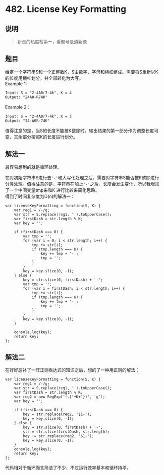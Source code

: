 # 482. License Key Formatting

## 说明
>新晋的热度榜第一，看题号是道新题

## 题目
给定一个字符串S和一个正整数K，S由数字、字母和横杠组成。需要将S重新以K的长度用横杠划分，并全部转化为大写。   
Example 1:

    Input: S = "2-4A0r7-4k", K = 4
    Output: "24A0-R74K"

Example 2：

    Input: S = "2-4A0r7-4k", K = 3
    Output: "24-A0R-74K"

值得注意的是，当S的长度不能被K整除时，输出结果的第一部分作为调整长度可变，其余部分按照K的长度进行划分。

## 解法一
最容易想到的就是循环处理。   

在对初始字符串S进行去`'-'`和大写化处理之后，需要对字符串S能否被K整除进行分类处理。值得注意的是，字符串在加上`'-'`之后，长度会发生变化，所以我增加了一个中间变量tmp来和K
进行比较来简化思路。   
得到了时间复杂度为O(n)的解法一：

    var licenseKeyFormatting = function(S, K) {
        var reg1 = /-/g;
        var str = S.replace(reg1, '').toUpperCase();
        var firstDash = str.length % K;
        var key = '';

        if (firstDash === 0) {
        	var tmp = '';
        	for (var i = 0; i < str.length; i++) {
        		tmp += str[i];
        		if (tmp.length === K) {
        			key += tmp + '-';
        			tmp = '';
        		}
        	}
        	key = key.slice(0, -1);
        } else {
        	key = str.slice(0, firstDash) + '-';
        	var tmp = '';
        	for (var i = firstDash; i < str.length; i++) {
        		tmp += str[i];
        		if (tmp.length === K) {
        			key += tmp + '-';
        			tmp = '';
        		}
        	}
        	key = key.slice(0, -1);
        }

        console.log(key);
        return key;
    };


## 解法二
在好好恶补了一阵正则表达式的知识之后，想的了一种用正则的解法：

    var licenseKeyFormatting = function(S, K) {
        var reg1 = /-/g;
        var str = S.replace(reg1, '').toUpperCase();
        var firstDash = str.length % K;
        var reg2 = new RegExp('(.{'+K+'})', 'g');
        var key = '';

        if (firstDash === 0) {
            key = str.replace(reg2, '$1-');
            key = key.slice(0, -1);        
        } else {
            key = str.slice(0, firstDash) + '-';
            str = str.slice(firstDash, str.length);
            key += str.replace(reg2, '$1-');
            key = key.slice(0, -1);
        }
        console.log(key);
        return key;
    };

代码相对于循环而言简洁了不少，不过运行效率基本和循环持平。
